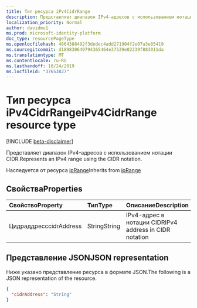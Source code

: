 ```yaml
---
title: Тип ресурса iPv4CidrRange
description: Представляет диапазон IPv4-адресов с использованием нотации CIDR.
localization_priority: Normal
author: davidmu1
ms.prod: microsoft-identity-platform
doc_type: resourcePageType
ms.openlocfilehash: 4864388492f3dedec4add271904f2e07a3e85419
ms.sourcegitcommit: d189830649794365464e37539e02239f883011da
ms.translationtype: MT
ms.contentlocale: ru-RU
ms.lasthandoff: 10/24/2019
ms.locfileid: "37653827"
---
```

# <a name="ipv4cidrrange-resource-type"></a><span data-ttu-id="4d62e-103">Тип ресурса iPv4CidrRange</span><span class="sxs-lookup"><span data-stu-id="4d62e-103">iPv4CidrRange resource type</span></span>

[!INCLUDE [beta-disclaimer](../../includes/beta-disclaimer.md)]

<span data-ttu-id="4d62e-104">Представляет диапазон IPv4-адресов с использованием нотации CIDR.</span><span class="sxs-lookup"><span data-stu-id="4d62e-104">Represents an IPv4 range using the CIDR notation.</span></span>

<span data-ttu-id="4d62e-105">Наследуется от ресурса [ipRange](../resources/iprange.md)</span><span class="sxs-lookup"><span data-stu-id="4d62e-105">Inherits from [ipRange](../resources/iprange.md)</span></span>

## <a name="properties"></a><span data-ttu-id="4d62e-106">Свойства</span><span class="sxs-lookup"><span data-stu-id="4d62e-106">Properties</span></span>

| <span data-ttu-id="4d62e-107">Свойство</span><span class="sxs-lookup"><span data-stu-id="4d62e-107">Property</span></span>     | <span data-ttu-id="4d62e-108">Тип</span><span class="sxs-lookup"><span data-stu-id="4d62e-108">Type</span></span>        | <span data-ttu-id="4d62e-109">Описание</span><span class="sxs-lookup"><span data-stu-id="4d62e-109">Description</span></span> |
|:-------------|:------------|:------------|
|<span data-ttu-id="4d62e-110">Цидраддресс</span><span class="sxs-lookup"><span data-stu-id="4d62e-110">cidrAddress</span></span>|<span data-ttu-id="4d62e-111">String</span><span class="sxs-lookup"><span data-stu-id="4d62e-111">String</span></span>|<span data-ttu-id="4d62e-112">IPv4-адрес в нотации CIDR</span><span class="sxs-lookup"><span data-stu-id="4d62e-112">IPv4 address in CIDR notation</span></span>|

## <a name="json-representation"></a><span data-ttu-id="4d62e-113">Представление JSON</span><span class="sxs-lookup"><span data-stu-id="4d62e-113">JSON representation</span></span>

<span data-ttu-id="4d62e-114">Ниже указано представление ресурса в формате JSON.</span><span class="sxs-lookup"><span data-stu-id="4d62e-114">The following is a JSON representation of the resource.</span></span>

<!-- {
  "blockType": "resource",
  "optionalProperties": [

  ],
  "@odata.type": "microsoft.graph.iPv4CidrRange",
  "baseType": "microsoft.graph.ipRange"
}-->

```json
{
  "cidrAddress": "String"
}
```

<!-- uuid: 16cd6b66-4b1a-43a1-adaf-3a886856ed98
2019-02-04 14:57:30 UTC -->
<!-- {
  "type": "#page.annotation",
  "description": "iPv4CidrRange resource",
  "keywords": "",
  "section": "documentation",
  "tocPath": ""
}-->